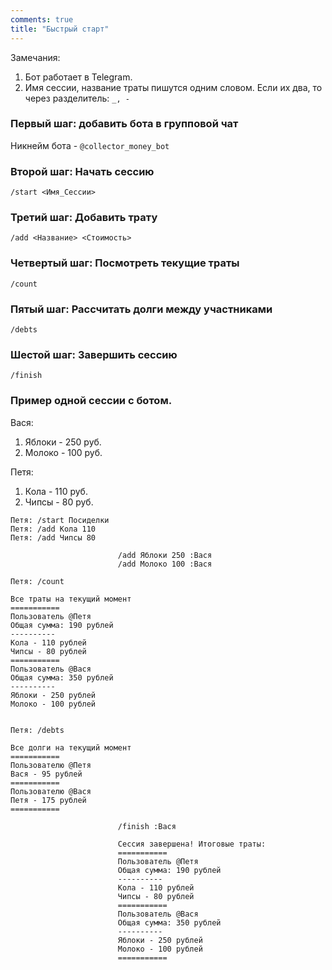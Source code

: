```yaml
---
comments: true
title: "Быстрый старт"
---
```

Замечания:
1. Бот работает в Telegram.   
2. Имя сессии, название траты пишутся одним словом. Если их два, то через разделитель: `_, -`


### Первый шаг: добавить бота в групповой чат 
Никнейм бота - `@collector_money_bot`

### Второй шаг: Начать сессию
`/start <Имя_Сессии>`

### Третий шаг: Добавить трату
`/add <Название> <Стоимость>`

### Четвертый шаг: Посмотреть текущие траты
`/count`

### Пятый шаг: Рассчитать долги между участниками
`/debts`

### Шестой шаг: Завершить сессию
`/finish`


### Пример одной сессии с ботом.

Вася:  
1. Яблоки - 250 руб.  
2. Молоко - 100 руб.

Петя:  
1. Кола - 110 руб.  
2. Чипсы - 80 руб.

```
Петя: /start Посиделки
Петя: /add Кола 110
Петя: /add Чипсы 80

                        /add Яблоки 250 :Вася
                        /add Молоко 100 :Вася
         
Петя: /count

Все траты на текущий момент
===========
Пользователь @Петя 
Общая сумма: 190 рублей
----------
Кола - 110 рублей 
Чипсы - 80 рублей 
===========
Пользователь @Вася 
Общая сумма: 350 рублей
----------
Яблоки - 250 рублей 
Молоко - 100 рублей 


Петя: /debts

Все долги на текущий момент
===========
Пользователю @Петя 
Вася - 95 рублей 
===========
Пользователю @Вася 
Петя - 175 рублей 
===========

                        /finish :Вася

                        Сессия завершена! Итоговые траты: 
                        ===========
                        Пользователь @Петя 
                        Общая сумма: 190 рублей
                        ----------
                        Кола - 110 рублей 
                        Чипсы - 80 рублей 
                        ===========
                        Пользователь @Вася 
                        Общая сумма: 350 рублей
                        ----------
                        Яблоки - 250 рублей 
                        Молоко - 100 рублей 
                        ===========
```